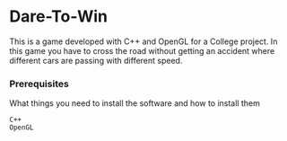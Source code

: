 # Dare-To-Win

This is a game developed with C++ and OpenGL for a College project. In this game you have to cross the road without getting an accident where different cars are passing with different speed. 


### Prerequisites

What things you need to install the software and how to install them

```
C++
OpenGL
